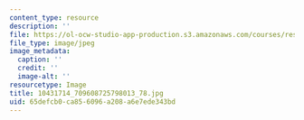 ```yaml
---
content_type: resource
description: ''
file: https://ol-ocw-studio-app-production.s3.amazonaws.com/courses/res-2-005-girls-who-build-make-your-own-wearables-workshop-spring-2015/65defcb0ca856096a208a6e7ede343bd_10431714_709608725798013_78.jpg
file_type: image/jpeg
image_metadata:
  caption: ''
  credit: ''
  image-alt: ''
resourcetype: Image
title: 10431714_709608725798013_78.jpg
uid: 65defcb0-ca85-6096-a208-a6e7ede343bd
---
```

